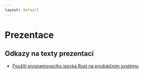 ```yaml
---
layout: default
---
```

# Prezentace

## Odkazy na texty prezentací

* [Použití programovacího jazyka Rust na produkčním systému](rust_in_production.md)

